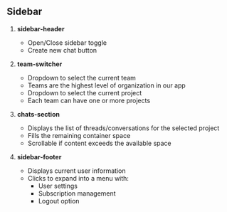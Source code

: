 ## Sidebar

1. **sidebar-header**
   - Open/Close sidebar toggle
   - Create new chat button

2. **team-switcher**
   - Dropdown to select the current team
   - Teams are the highest level of organization in our app
   - Dropdown to select the current project
   - Each team can have one or more projects

4. **chats-section**
   - Displays the list of threads/conversations for the selected project
   - Fills the remaining container space
   - Scrollable if content exceeds the available space

5. **sidebar-footer**
   - Displays current user information
   - Clicks to expand into a menu with:
     - User settings
     - Subscription management
     - Logout option
